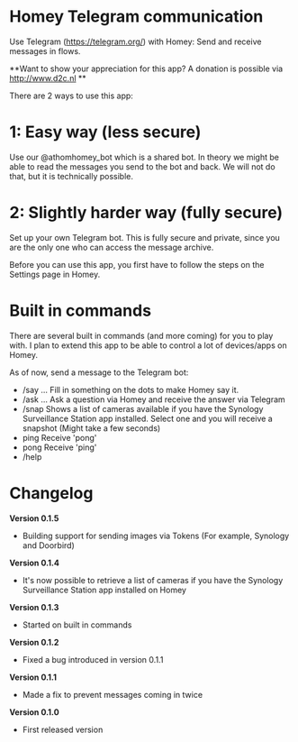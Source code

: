 # Homey Telegram communication

Use Telegram (https://telegram.org/) with Homey: Send and receive messages in flows.

**Want to show your appreciation for this app? A donation is possible via http://www.d2c.nl **

There are 2 ways to use this app:

# 1: Easy way (less secure)
Use our @athomhomey_bot which is a shared bot. In theory we might be able to read the messages you send to the bot and back. We will not do that, but it is technically possible.

# 2: Slightly harder way (fully secure)
Set up your own Telegram bot. This is fully secure and private, since you are the only one who can access the message archive.

Before you can use this app, you first have to follow the steps on the Settings page in Homey.

# Built in commands
There are several built in commands (and more coming) for you to play with. I plan to extend this app to be able to control a lot of devices/apps on Homey.

As of now, send a message to the Telegram bot:
- /say ...
Fill in something on the dots to make Homey say it.
- /ask ...
Ask a question via Homey and receive the answer via Telegram
- /snap
Shows a list of cameras available if you have the Synology Surveillance Station app installed. Select one and you will receive a snapshot (Might take a few seconds)
- ping
Receive 'pong'
- pong
Receive 'ping'
- /help


# Changelog
**Version 0.1.5** 
- Building support for sending images via Tokens (For example, Synology and Doorbird)

**Version 0.1.4** 
- It's now possible to retrieve a list of cameras if you have the Synology Surveillance Station app installed on Homey

**Version 0.1.3**
- Started on built in commands

**Version 0.1.2**
- Fixed a bug introduced in version 0.1.1

**Version 0.1.1**
- Made a fix to prevent messages coming in twice

**Version 0.1.0**
- First released version